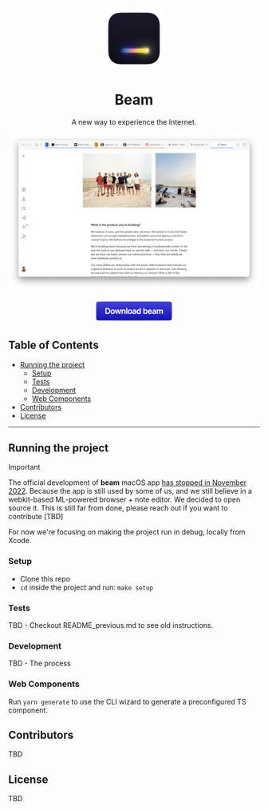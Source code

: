 <p align="center">
  <img src="https://github.com/beamlegacy/beam/blob/main/Beam/Assets/Assets.xcassets/AppIcon.appiconset/icon_256x256.png?raw=true" height="128">
  <h1 align="center">Beam</h1>
  <p align="center"> A new way to experience the Internet.</p>
</p>

<picture>
  <source media="(prefers-color-scheme: dark)" srcset=".github/assets/mainwindow_dark_optimized.png?raw=true">
  <source media="(prefers-color-scheme: light)" srcset=".github/assets/mainwindow_light_optimized.png?raw=true">
  <img alt="Beam Browser Preview" src=".github/assets/mainwindow_light_optimized.png?raw=true">
</picture>

<p align="center">
  <a href="https://www.dropbox.com/s/gwliqsubg64oaf1/Beam.dmg?dl=1">
    <img src=".github/assets/download_button.png?raw=true" width="160">
    </a>
</p>

<!-- omit in toc -->
## Table of Contents
- [Running the project](#running-the-project)
  - [Setup](#setup)
  - [Tests](#tests)
  - [Development](#development)
  - [Web Components](#web-components)
- [Contributors](#contributors)
- [License](#license)

--- 


## Running the project

> [!IMPORTANT]
> The official development of **beam** macOS app [has stopped in November 2022](https://twitter.com/getonbeam/status/1592134355371331585). Because the app is still used by some of us, and we still believe in a webkit-based ML-powered browser + note editor. We decided to open source it. This is still far from done, please reach out if you want to contribute [TBD]

For now we're focusing on making the project run in debug, locally from Xcode.


### Setup
* Clone this repo
* `cd` inside the project and run: `make setup`

### Tests

TBD - Checkout README_previous.md to see old instructions.

### Development

TBD - The process

### Web Components
Run `yarn generate` to use the CLI wizard to generate a preconfigured TS component.


## Contributors

TBD 

## License

TBD